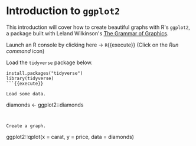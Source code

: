 # Introduction to `ggplot2`

This introduction will cover how to create beautiful graphs with R's `ggplot2`, a package built with Leland Wilkinson's [The Grammar of Graphics](https://www.amazon.com/Grammar-Graphics-Statistics-Computing/dp/0387245448).

Launch an R console by clicking here -> `R`{{execute}} (Click on the *Run command* icon)

Load the `tidyverse` package below. 

```
install.packages("tidyverse")
library(tidyverse)
```{{execute}}

Load some data.

```
diamonds <- ggplot2::diamonds
```{{execute}}


Create a graph.

```
ggplot2::qplot(x = carat, y = price, data = diamonds)
```{{execute}}
